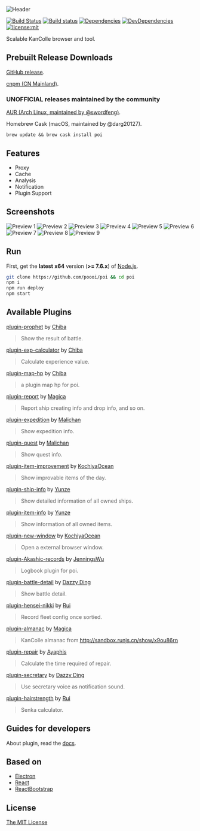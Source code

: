 ![Header](https://raw.githubusercontent.com/poooi/poi/master/assets/img/header.png)

[![Build Status](https://travis-ci.org/poooi/poi.svg?branch=master)](https://travis-ci.org/poooi/poi)
[![Build status](https://ci.appveyor.com/api/projects/status/apv2xngtej1m17he?svg=true)](https://ci.appveyor.com/project/KochiyaOcean/poi)
[![Dependencies](https://david-dm.org/poooi/poi.svg)](https://david-dm.org/poooi/poi)
[![DevDependencies](https://david-dm.org/poooi/poi/dev-status.svg)](https://david-dm.org/poooi/poi#info=devDependencies)
[![license:mit](https://img.shields.io/badge/license-mit-blue.svg)](https://opensource.org/licenses/MIT)

Scalable KanColle browser and tool.

## Prebuilt Release Downloads

[GitHub release](https://github.com/poooi/poi/releases).

[cnpm (CN Mainland)](https://npm.taobao.org/mirrors/poi).

### UNOFFICIAL releases maintained by the community

[AUR (Arch Linux, maintained by @swordfeng)](https://aur.archlinux.org/packages/poi/).

Homebrew Cask (macOS, maintained by @darg20127).
```shell
brew update && brew cask install poi
```

## Features

+ Proxy
+ Cache
+ Analysis
+ Notification
+ Plugin Support

## Screenshots

![Preview 1](https://cloud.githubusercontent.com/assets/6753092/10863967/ebcc2b60-8018-11e5-9f74-9d0cf214fe49.png)
![Preview 2](https://cloud.githubusercontent.com/assets/6753092/10863968/ee4d8a96-8018-11e5-92ae-7f794864dca8.png)
![Preview 3](https://cloud.githubusercontent.com/assets/6753092/10863969/f0a49b2c-8018-11e5-9659-43f626c4691c.png)
![Preview 4](https://cloud.githubusercontent.com/assets/6753092/10863970/f19f7ec0-8018-11e5-99f8-8df3bced1616.png)
![Preview 5](https://cloud.githubusercontent.com/assets/6753092/10863971/f2a69114-8018-11e5-8b4e-3017472a24a4.png)
![Preview 6](https://cloud.githubusercontent.com/assets/6753092/10863972/f3c3a898-8018-11e5-9aa6-0049a879e0bc.png)
![Preview 7](https://cloud.githubusercontent.com/assets/6753092/10863973/f56bddb4-8018-11e5-82c1-4d1fc23779a8.png)
![Preview 8](https://cloud.githubusercontent.com/assets/6753092/10863975/f70264ae-8018-11e5-8b71-2fb9a78819d5.png)
![Preview 9](https://cloud.githubusercontent.com/assets/6753092/10863976/f8458094-8018-11e5-9164-c9127fee9257.png)

## Run

First, get the __latest__ __x64__ version (__>= 7.6.x__) of [Node.js](https://nodejs.org).

```bash
git clone https://github.com/poooi/poi && cd poi
npm i
npm run deploy
npm start
```

## Available Plugins
[plugin-prophet](https://github.com/poooi/plugin-prophet) by [Chiba](https://github.com/Chibaheit)
> Show the result of battle.

[plugin-exp-calculator](https://github.com/poooi/plugin-exp-calculator) by [Chiba](https://github.com/Chibaheit)
> Calculate experience value.

[plugin-map-hp](https://github.com/poooi/plugin-map-hp) by [Chiba](https://github.com/Chibaheit)
> a plugin map hp for poi.

[plugin-report](https://github.com/poooi/plugin-report) by [Magica](https://github.com/magicae)
> Report ship creating info and drop info, and so on.

[plugin-expedition](https://github.com/poooi/plugin-expedition) by [Malichan](https://github.com/malichan)
> Show expedition info.

[plugin-quest](https://github.com/poooi/plugin-quest) by [Malichan](https://github.com/malichan)
> Show quest info.

[plugin-item-improvement](https://github.com/poooi/plugin-item-improvement) by [KochiyaOcean](https://github.com/KochiyaOcean)
> Show improvable items of the day.

[plugin-ship-info](https://github.com/poooi/plugin-ship-info) by [Yunze](https://github.com/myzwillmake)
> Show detailed information of all owned ships.

[plugin-item-info](https://github.com/poooi/plugin-item-info) by [Yunze](https://github.com/myzwillmake)
> Show information of all owned items.

[plugin-new-window](https://github.com/poooi/plugin-new-window) by [KochiyaOcean](https://github.com/KochiyaOcean)
> Open a external browser window.

[plugin-Akashic-records](https://github.com/poooi/plugin-Akashic-records) by [JenningsWu](https://github.com/JenningsWu)
> Logbook plugin for poi.

[plugin-battle-detail](https://github.com/poooi/plugin-battle-detail) by [Dazzy Ding](https://github.com/yukixz)
> Show battle detail.

[plugin-hensei-nikki](https://github.com/poooi/plugin-hensei-nikki.git) by [Rui](https://github.com/ruiii)
> Record fleet config once sortied.

[plugin-almanac](https://github.com/poooi/plugin-almanac) by [Magica](https://github.com/magicae)
> KanColle almanac from http://sandbox.runjs.cn/show/x9ou86rn

[plugin-repair](https://github.com/Ayaphis/plugin-repair) by [Ayaphis](https://github.com/Ayaphis)
> Calculate the time required of repair.

[plugin-secretary](https://github.com/dazzyd/poi-secretary) by [Dazzy Ding](https://github.com/dazzyd)
> Use secretary voice as notification sound.

[plugin-hairstrength](https://github.com/ruiii/plugin-hairstrength.git) by [Rui](https://github.com/ruiii)
> Senka calculator.

## Guides for developers

About plugin, read the [docs](https://github.com/poooi/poi/tree/master/docs).

## Based on

+ [Electron](https://github.com/atom/electron)
+ [React](https://github.com/facebook/react)
+ [ReactBootstrap](https://github.com/react-bootstrap/react-bootstrap/)

## License
[The MIT License](https://github.com/poooi/poi/blob/master/LICENSE)
